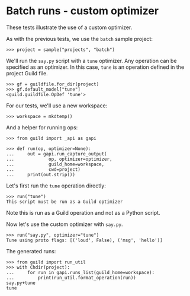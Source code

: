 # Batch runs - custom optimizer

These tests illustrate the use of a custom optimizer.

As with the previous tests, we use the `batch` sample project:

    >>> project = sample("projects", "batch")

We'll run the `say.py` script with a `tune` optimizer. Any operation
can be specified as an optimizer. In this case, `tune` is an operation
defined in the project Guild file.

    >>> gf = guildfile.for_dir(project)
    >>> gf.default_model["tune"]
    <guild.guildfile.OpDef 'tune'>

For our tests, we'll use a new workspace:

    >>> workspace = mkdtemp()

And a helper for running ops:

    >>> from guild import _api as gapi

    >>> def run(op, optimizer=None):
    ...     out = gapi.run_capture_output(
    ...             op, optimizer=optimizer,
    ...             guild_home=workspace,
    ...             cwd=project)
    ...     print(out.strip())

Let's first run the `tune` operation directly:

    >>> run("tune")
    This script must be run as a Guild optimizer

Note this is run as a Guild operation and not as a Python script.

Now let's use the custom optimizer with `say.py`.

    >>> run("say.py", optimizer="tune")
    Tune using proto flags: [('loud', False), ('msg', 'hello')]

The generated runs:

    >>> from guild import run_util
    >>> with Chdir(project):
    ...     for run in gapi.runs_list(guild_home=workspace):
    ...         print(run_util.format_operation(run))
    say.py+tune
    tune
